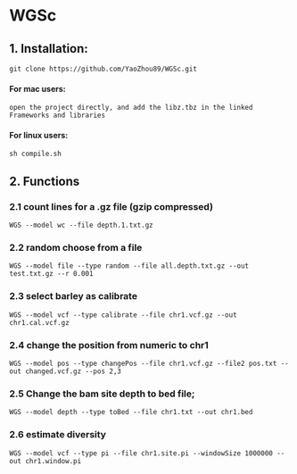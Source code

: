 # WGSc
## 1. Installation:
    git clone https://github.com/YaoZhou89/WGSc.git
#### For mac users:
    open the project directly, and add the libz.tbz in the linked Frameworks and libraries
#### For linux users:
    sh compile.sh
## 2. Functions   
### 2.1 count lines for a .gz file (gzip compressed)
    WGS --model wc --file depth.1.txt.gz
### 2.2 random choose from a file
    WGS --model file --type random --file all.depth.txt.gz --out test.txt.gz --r 0.001
### 2.3 select barley  as calibrate
    WGS --model vcf --type calibrate --file chr1.vcf.gz --out chr1.cal.vcf.gz
### 2.4 change the position from numeric to chr1
    WGS --model pos --type changePos --file chr1.vcf.gz --file2 pos.txt --out changed.vcf.gz --pos 2,3
### 2.5 Change the bam site depth to bed file;
    WGS --model depth --type toBed --file chr1.txt --out chr1.bed
### 2.6 estimate diversity 
    WGS --model vcf --type pi --file chr1.site.pi --windowSize 1000000 --out chr1.window.pi
### 
### 
### 
### 
### 
